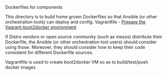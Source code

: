 Dockerfiles for components

This directory is to build home grown Dockerfiles so that Ansible (or other
orchestration tools) can deploy and config.
  Vagrantfile - [Prepare the Vagrant-boot2docker environment](https://github.com/YungSang/boot2docker-vagrant-box)

If Distro vendors or open source community (such as mesos) distribute their
Dockerfile, the Ansible (or other orchestration tool users) should consider
using those. Moreover, they should consider how to keep their code consistent
for different Dockerfile sources.

Vagrantfile is used to create boot2docker VM so as to build/test/push docker images
